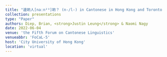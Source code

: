 ```yaml
---
title: "邊啲人[naːn²³]啲？ (n-/l-) in Cantonese in Hong Kong and Toronto"
collection: presentations
type: "Paper"
authors: Diep, Brian, <strong>Justin Leung</strong> & Naomi Nagy
date: 2022-06-04
venue: 'the Fifth Forum on Cantonese Linguistics'
venueabbr: 'FoCaL-5'
host: 'City University of Hong Kong'
location: 'virtual'
---
```

